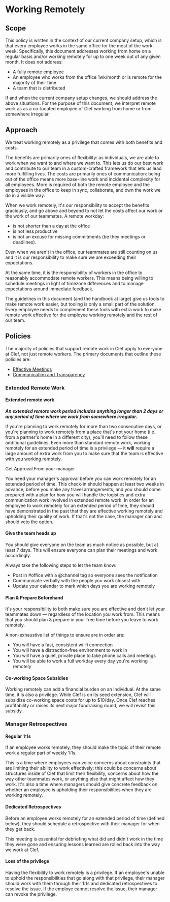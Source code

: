 # Working Remotely

## Scope

This policy is written in the context of our current company setup, which is that every employee works in the same office for the most of the work week. Specifically, this document addresses working from home on a regular basis and/or working remotely for up to one week out of any given month. It does not address:

* A fully remote employee
* An employee who works from the office 1wk/month or is remote for the majority of their time
* A team that is distributed

If and when the current company setup changes, we should address the above situations. For the purpose of this document, we interpret remote work as as a co-located employee of Clef working from home or from somewhere irregular. 

## Approach

We treat working remotely as a privilege that comes with both benefits and costs.

The benefits are primarily ones of flexibility: as individuals, we are able to work when we want to and where we want to. This lets us do our best work and contribute to our team in a custom-crafted framework that lets us lead more fulfilling lives. The costs are primarily ones of communication: being out of the office means more base-line work and incidental complexity for all employees. More is required of both the remote employee and the employees in the office to keep in sync, collaborate, and own the work we do in a visible way. 

When we work remotely, it's our responsibility to accept the benefits graciously, and go above and beyond to not let the costs affect our work or the work of our teammates. A remote workday:

* is not shorter than a day at the office
* is not less productive
* is not an excuse for missing commitments (be they meetings or deadlines). 

Even when we aren't in the office, our teammates are still counting on us and it is our responsibility to make sure we are exceeding their expectations.

At the same time, it is the responsibility of workers in the office to reasonably accommodate remote workers. This means being willing to schedule meetings in light of timezone differences and to manage expectations around immediate feedback.  

The guidelines in this document (and the handbook at large) give us tools to make remote work easier, but tooling is only a small part of the solution. Every employee needs to complement these tools with extra work to make remote work effective for the employee working remotely and the rest of our team.

## Policies

The majority of policies that support remote work in Clef apply to everyone at Clef, not just remote workers. The primary documents that outline these policies are:

* [Effective Meetings](https://github.com/PopularPays/handbook/blob/master/Operations%20Documents/Effective%20Meetings.md)
* [Communication and Transparency](https://github.com/PopularPays/handbook/blob/master/Onboarding%20Documents/Communication%20and%20Transparency.md)

### Extended Remote Work

#### Extended remote work 

***An extended remote work period includes anything longer than 2 days or any period of time where we work from somewhere irregular.***

If you're planning to work remotely for more than two consecutive days, or you're planning to work remotely from a place that's not your home (i.e. from a partner's home in a different city), you'll need to follow these additional guidelines. Even more than standard remote work, working remotely for an extended period of time is a privilege — it **will** require a large amount of extra work from you to make sure that the team is effective with you working remotely.

Get Approval From your manager

You need your manager's approval before you can work remotely for an extended period of time. This check-in should happen at least two weeks in advance, before you make any travel arrangements, and you should come prepared with a plan for how you will handle the logistics and extra communication work involved in extended remote work. In order for an employee to work remotely for an extended period of time, they should have demonstrated in the past that they are effective working remotely and upholding their quality of work. If that's not the case, the manager can and should veto the option.

#### Give the team heads up

You should give everyone on the team as much notice as possible, but at least 7 days. This will ensure everyone can plan their meetings and work accordingly. 

Always take the following steps to let the team know:

* Post in #office with a @channel tag so everyone sees the notification
* Communicate verbally with the people you work closest with
* Update your calendar to mark which days you are working remotely

#### Plan & Prepare Beforehand

It's your responsibility to both make sure you are effective and don't let your teammates down — regardless of the location you work from. This means that you should plan & prepare in your free time before you leave to work remotely. 

A non-exhaustive list of things to ensure are in order are:

* You will have a fast, consistent wi-fi connection
* You will have a distraction-free environment to work in
* You will have a quiet, private place to take phone calls and meetings
* You will be able to work a full workday every day you're working remotely

#### Co-working Space Subsidies

Working remotely can add a financial burden on an individual. At the same time, it is also a privilege. While Clef is on its seed extension, Clef will subsidize co-working space costs for up to $10/day. Once Clef reaches profitability or raises its next major fundraising round, we will revisit this subsidy.

### Manager Retrospectives

#### Regular 1:1s

If an employee works remotely, they should make the topic of their remote work a regular part of weekly 1:1s. 

This is a time where employees can voice concerns about constraints that are limiting their ability to work effectively: this could be concerns about structures inside of Clef that limit their flexibility, concerns about how the way other teammates work, or anything else that might affect how they work. It's also a time where managers should give concrete feedback on whether an employee is upholding their responsibilities when they are working remotely.

#### Dedicated Retrospectives

Before an employee works remotely for an extended period of time (defined below),  they should schedule a retrospective with their manager for when they get back.

This meeting is essential for debriefing what did and didn't work in the time they were gone and ensuring lessons learned are rolled back into the way we work at Clef.

#### Loss of the privilege

Having the flexibility to work remotely is a privilege. If an employee's unable to uphold the responsibilities that go along with that privilege, their manager should work with them through their 1:1s and dedicated retrospectives to resolve the issue. If the employe cannot resolve the issue, their manager can revoke the privilege. 

